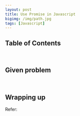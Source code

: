 ```yaml
---
layout: post
title: Use Promise in Javascript
bigimg: /img/path.jpg
tags: [Javascript]
---
```



## Table of Contents



<br>

## Given problem



<br>

## Wrapping up





Refer:
